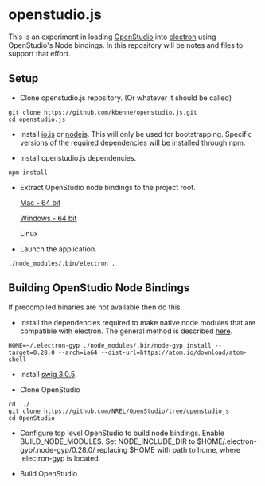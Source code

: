 # openstudio.js

This is an experiment in loading [OpenStudio](https://github.com/NREL/OpenStudio) into [electron](https://github.com/atom/electron) using OpenStudio's Node bindings.  In this repository will be notes and files to support that effort.

## Setup

* Clone openstudio.js repository. (Or whatever it should be called)
```
git clone https://github.com/kbenne/openstudio.js.git
cd openstudio.js
```

* Install [io.js](https://iojs.org/en/index.html) or [nodejs](https://nodejs.org).  This will only be used for bootstrapping.  Specific versions of the required dependencies will be installed through npm.

* Install openstudio.js dependencies.
```
npm install
```

* Extract OpenStudio node bindings to the project root.

   [Mac - 64 bit](https://drive.google.com/file/d/0B6AYyX2ggNyBZ0ZZbC1fLXczUm8/view?usp=sharing)

   [Windows - 64 bit](https://drive.google.com/file/d/0B6AYyX2ggNyBNk5JMndqT0pTd2s/view?usp=sharing)

   Linux

* Launch the application.
```
./node_modules/.bin/electron .
```

## Building OpenStudio Node Bindings

If precompiled binaries are not available then do this.

* Install the dependencies required to make native node modules that are compatible with electron.  The general method is described [here](https://github.com/atom/electron/blob/master/docs/tutorial/using-native-node-modules.md#the-node-gyp-way).
```
HOME=~/.electron-gyp ./node_modules/.bin/node-gyp install --target=0.28.0 --arch=ia64 --dist-url=https://atom.io/download/atom-shell
```

* Install [swig 3.0.5](http://www.swig.org/download.html).

* Clone OpenStudio
```
cd ../
git clone https://github.com/NREL/OpenStudio/tree/openstudiojs
cd OpenStudio
```
* Configure top level OpenStudio to build node bindings.  Enable BUILD_NODE_MODULES. Set NODE_INCLUDE_DIR to $HOME/.electron-gyp/.node-gyp/0.28.0/ replacing $HOME with path to home, where .electron-gyp is located.

* Build OpenStudio


